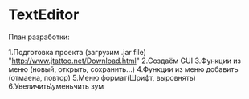 # TextEditor

План разработки:

1.Подготовка проекта (загрузим .jar file) "http://www.jtattoo.net/Download.html"
2.Создаём GUI
3.Функции из меню (новый, открыть, сохранить...)
4.Функции из меню добавить (отмаена, повтор)
5.Меню формат(Шрифт, выровнять)
6.Увеличить\уменьчить зум
